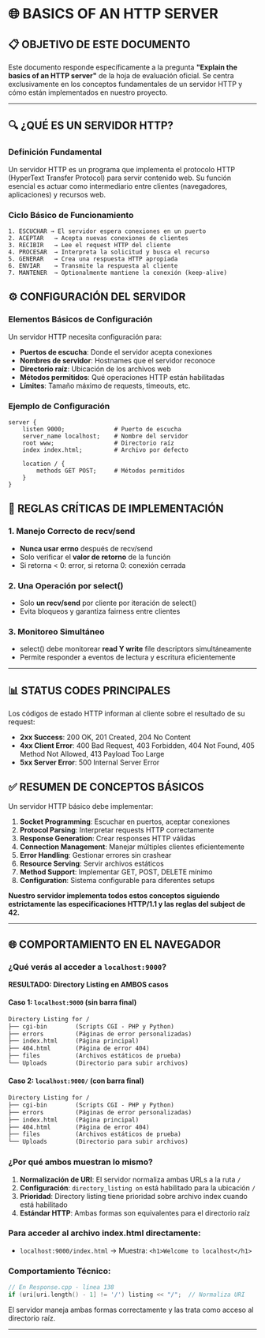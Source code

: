 # 🌐 BASICS OF AN HTTP SERVER

## 📋 **OBJETIVO DE ESTE DOCUMENTO**

Este documento responde específicamente a la pregunta **"Explain the basics of an HTTP server"** de la hoja de evaluación oficial. Se centra exclusivamente en los conceptos fundamentales de un servidor HTTP y cómo están implementados en nuestro proyecto.

---

## 🔍 **¿QUÉ ES UN SERVIDOR HTTP?**

### **Definición Fundamental**
Un servidor HTTP es un programa que implementa el protocolo HTTP (HyperText Transfer Protocol) para servir contenido web. Su función esencial es actuar como intermediario entre clientes (navegadores, aplicaciones) y recursos web.

### **Ciclo Básico de Funcionamiento**
```
1. ESCUCHAR → El servidor espera conexiones en un puerto
2. ACEPTAR   → Acepta nuevas conexiones de clientes
3. RECIBIR   → Lee el request HTTP del cliente
4. PROCESAR  → Interpreta la solicitud y busca el recurso
5. GENERAR   → Crea una respuesta HTTP apropiada
6. ENVIAR    → Transmite la respuesta al cliente
7. MANTENER  → Optionalmente mantiene la conexión (keep-alive)
```

## ⚙️ **CONFIGURACIÓN DEL SERVIDOR**

### **Elementos Básicos de Configuración**
Un servidor HTTP necesita configuración para:
- **Puertos de escucha**: Donde el servidor acepta conexiones
- **Nombres de servidor**: Hostnames que el servidor reconoce
- **Directorio raíz**: Ubicación de los archivos web
- **Métodos permitidos**: Qué operaciones HTTP están habilitadas
- **Límites**: Tamaño máximo de requests, timeouts, etc.

### **Ejemplo de Configuración**
```nginx
server {
    listen 9000;              # Puerto de escucha
    server_name localhost;    # Nombre del servidor
    root www;                 # Directorio raíz
    index index.html;         # Archivo por defecto
    
    location / {
        methods GET POST;     # Métodos permitidos
    }
}
```

## 🎯 **REGLAS CRÍTICAS DE IMPLEMENTACIÓN**

### **1. Manejo Correcto de recv/send**
- **Nunca usar errno** después de recv/send
- Solo verificar el **valor de retorno** de la función
- Si retorna < 0: error, si retorna 0: conexión cerrada

### **2. Una Operación por select()**
- Solo **un recv/send** por cliente por iteración de select()
- Evita bloqueos y garantiza fairness entre clientes

### **3. Monitoreo Simultáneo**
- select() debe monitorear **read Y write** file descriptors simultáneamente
- Permite responder a eventos de lectura y escritura eficientemente

---

## 📊 **STATUS CODES PRINCIPALES**

Los códigos de estado HTTP informan al cliente sobre el resultado de su request:

- **2xx Success**: 200 OK, 201 Created, 204 No Content
- **4xx Client Error**: 400 Bad Request, 403 Forbidden, 404 Not Found, 405 Method Not Allowed, 413 Payload Too Large
- **5xx Server Error**: 500 Internal Server Error


## ✅ **RESUMEN DE CONCEPTOS BÁSICOS**

Un servidor HTTP básico debe implementar:

1. **Socket Programming**: Escuchar en puertos, aceptar conexiones
2. **Protocol Parsing**: Interpretar requests HTTP correctamente
3. **Response Generation**: Crear responses HTTP válidas
4. **Connection Management**: Manejar múltiples clientes eficientemente
5. **Error Handling**: Gestionar errores sin crashear
6. **Resource Serving**: Servir archivos estáticos
7. **Method Support**: Implementar GET, POST, DELETE mínimo
8. **Configuration**: Sistema configurable para diferentes setups

**Nuestro servidor implementa todos estos conceptos siguiendo estrictamente las especificaciones HTTP/1.1 y las reglas del subject de 42.**

---

## 🌐 **COMPORTAMIENTO EN EL NAVEGADOR**

### **¿Qué verás al acceder a `localhost:9000`?**

**RESULTADO: Directory Listing en AMBOS casos**

#### **Caso 1: `localhost:9000` (sin barra final)**
```html
Directory Listing for /
├── cgi-bin        (Scripts CGI - PHP y Python)
├── errors         (Páginas de error personalizadas)  
├── index.html     (Página principal)
├── 404.html       (Página de error 404)
├── files          (Archivos estáticos de prueba)
└── Uploads        (Directorio para subir archivos)
```

#### **Caso 2: `localhost:9000/` (con barra final)**
```html
Directory Listing for /
├── cgi-bin        (Scripts CGI - PHP y Python)
├── errors         (Páginas de error personalizadas)  
├── index.html     (Página principal)
├── 404.html       (Página de error 404)
├── files          (Archivos estáticos de prueba)
└── Uploads        (Directorio para subir archivos)
```

### **¿Por qué ambos muestran lo mismo?**

1. **Normalización de URI**: El servidor normaliza ambas URLs a la ruta `/`
2. **Configuración**: `directory_listing on` está habilitado para la ubicación `/`
3. **Prioridad**: Directory listing tiene prioridad sobre archivo index cuando está habilitado
4. **Estándar HTTP**: Ambas formas son equivalentes para el directorio raíz

### **Para acceder al archivo index.html directamente:**
- `localhost:9000/index.html` → Muestra: `<h1>Welcome to localhost</h1>`

### **Comportamiento Técnico:**
```cpp
// En Response.cpp - línea 138
if (uri[uri.length() - 1] != '/') listing << "/";  // Normaliza URI
```

El servidor maneja ambas formas correctamente y las trata como acceso al directorio raíz.

---
